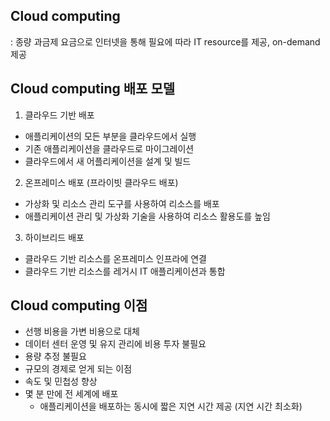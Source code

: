 **Cloud computing**
----------------------
: 종량 과금제 요금으로 인터넷을 통해 필요에 따라 IT resource를 제공, on-demand 제공

## **Cloud computing 배포 모델**
1. 클라우드 기반 배포
- 애플리케이션의 모든 부분을 클라우드에서 실행
- 기존 애플리케이션을 클라우드로 마이그레이션
- 클라우드에서 새 어플리케이션을 설계 및 빌드
2. 온프레미스 배포 (프라이빗 클라우드 배포)
- 가상화 및 리소스 관리 도구를 사용하여 리소스를 배포
- 애플리케이션 관리 및 가상화 기술을 사용하여 리소스 활용도를 높임
3. 하이브리드 배포
- 클라우드 기반 리소스를 온프레미스 인프라에 연결
- 클라우드 기반 리소스를 레거시 IT 애플리케이션과 통합

## **Cloud computing 이점**
- 선행 비용을 가변 비용으로 대체
- 데이터 센터 운영 및 유지 관리에 비용 투자 불필요
- 용량 추정 불필요
- 규모의 경제로 얻게 되는 이점
- 속도 및 민첩성 향상
- 몇 분 만에 전 세계에 배포   
    * 애플리케이션을 배포하는 동시에 짧은 지연 시간 제공 (지연 시간 최소화)

